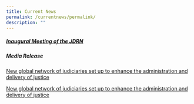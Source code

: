 ```yaml
---
title: Current News
permalink: /currentnews/permalink/
description: ""
---
```

##### [Inaugural Meeting of the JDRN](/inaugural-meeting-of-the-jdrn/permalink)

##### Media Release

[New global network of judiciaries set up to enhance the administration and delivery of justice]()


[New global network of judiciaries set up to enhance the administration and delivery of justice ]()